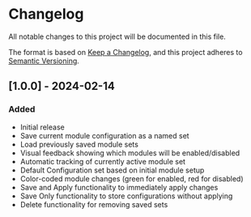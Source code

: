 # Changelog

All notable changes to this project will be documented in this file.

The format is based on [Keep a Changelog](https://keepachangelog.com/en/1.0.0/),
and this project adheres to [Semantic Versioning](https://semver.org/spec/v2.0.0.html).

## [1.0.0] - 2024-02-14

### Added
- Initial release
- Save current module configuration as a named set
- Load previously saved module sets
- Visual feedback showing which modules will be enabled/disabled
- Automatic tracking of currently active module set
- Default Configuration set based on initial module setup
- Color-coded module changes (green for enabled, red for disabled)
- Save and Apply functionality to immediately apply changes
- Save Only functionality to store configurations without applying
- Delete functionality for removing saved sets 